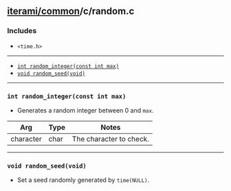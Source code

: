 [iterami/common](https://github.com/iterami/Docs.htm/blob/gh-pages/common/README.md)/c/random.c
-----------------------------------------------------------------------------------------------

### Includes
* `<time.h>`

---

* [`int random_integer(const int max)`](#int-random_integerconst-int-max)
* [`void random_seed(void)`](#void-random_seedvoid)

---

### `int random_integer(const int max)`
* Generates a random integer between 0 and `max`.

Arg       | Type | Notes
----------|------|----------------------------
character | char | The character to check.

---

### `void random_seed(void)`
* Set a seed randomly generated by `time(NULL)`.
